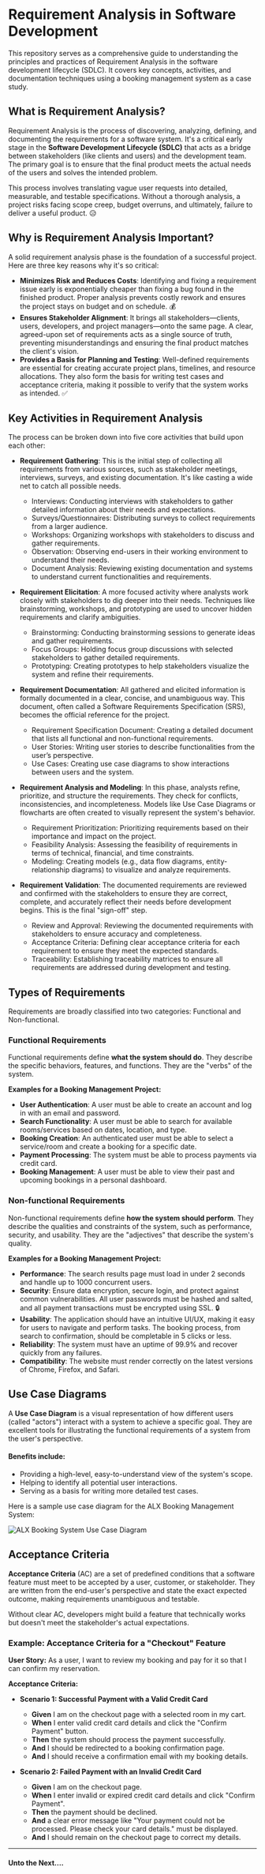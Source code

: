 # Requirement Analysis in Software Development

This repository serves as a comprehensive guide to understanding the principles and practices of Requirement Analysis in the software development lifecycle (SDLC). It covers key concepts, activities, and documentation techniques using a booking management system as a case study.

## What is Requirement Analysis?

Requirement Analysis is the process of discovering, analyzing, defining, and documenting the requirements for a software system. It's a critical early stage in the **Software Development Lifecycle (SDLC)** that acts as a bridge between stakeholders (like clients and users) and the development team. The primary goal is to ensure that the final product meets the actual needs of the users and solves the intended problem.

This process involves translating vague user requests into detailed, measurable, and testable specifications. Without a thorough analysis, a project risks facing scope creep, budget overruns, and ultimately, failure to deliver a useful product. 😥

## Why is Requirement Analysis Important?

A solid requirement analysis phase is the foundation of a successful project. Here are three key reasons why it's so critical:

* **Minimizes Risk and Reduces Costs**: Identifying and fixing a requirement issue early is exponentially cheaper than fixing a bug found in the finished product. Proper analysis prevents costly rework and ensures the project stays on budget and on schedule. 💰
* **Ensures Stakeholder Alignment**: It brings all stakeholders—clients, users, developers, and project managers—onto the same page. A clear, agreed-upon set of requirements acts as a single source of truth, preventing misunderstandings and ensuring the final product matches the client's vision.
* **Provides a Basis for Planning and Testing**: Well-defined requirements are essential for creating accurate project plans, timelines, and resource allocations. They also form the basis for writing test cases and acceptance criteria, making it possible to verify that the system works as intended. ✅

## Key Activities in Requirement Analysis

The process can be broken down into five core activities that build upon each other:

* **Requirement Gathering**: This is the initial step of collecting all requirements from various sources, such as stakeholder meetings, interviews, surveys, and existing documentation. It's like casting a wide net to catch all possible needs.
    * Interviews: Conducting interviews with stakeholders to gather detailed information about their needs and expectations.
    * Surveys/Questionnaires: Distributing surveys to collect requirements from a larger audience.
    * Workshops: Organizing workshops with stakeholders to discuss and gather requirements.
    * Observation: Observing end-users in their working environment to understand their needs.
    * Document Analysis: Reviewing existing documentation and systems to understand current functionalities and requirements.

* **Requirement Elicitation**: A more focused activity where analysts work closely with stakeholders to dig deeper into their needs. Techniques like brainstorming, workshops, and prototyping are used to uncover hidden requirements and clarify ambiguities.
    * Brainstorming: Conducting brainstorming sessions to generate ideas and gather requirements.
    * Focus Groups: Holding focus group discussions with selected stakeholders to gather detailed requirements.
    * Prototyping: Creating prototypes to help stakeholders visualize the system and refine their requirements.

* **Requirement Documentation**: All gathered and elicited information is formally documented in a clear, concise, and unambiguous way. This document, often called a Software Requirements Specification (SRS), becomes the official reference for the project.
    * Requirement Specification Document: Creating a detailed document that lists all functional and non-functional requirements.
    * User Stories: Writing user stories to describe functionalities from the user’s perspective.
    * Use Cases: Creating use case diagrams to show interactions between users and the system.

* **Requirement Analysis and Modeling**: In this phase, analysts refine, prioritize, and structure the requirements. They check for conflicts, inconsistencies, and incompleteness. Models like Use Case Diagrams or flowcharts are often created to visually represent the system's behavior.
    * Requirement Prioritization: Prioritizing requirements based on their importance and impact on the project.
    * Feasibility Analysis: Assessing the feasibility of requirements in terms of technical, financial, and time constraints.
    * Modeling: Creating models (e.g., data flow diagrams, entity-relationship diagrams) to visualize and analyze requirements.

* **Requirement Validation**: The documented requirements are reviewed and confirmed with the stakeholders to ensure they are correct, complete, and accurately reflect their needs before development begins. This is the final "sign-off" step.
    * Review and Approval: Reviewing the documented requirements with stakeholders to ensure accuracy and completeness.
    * Acceptance Criteria: Defining clear acceptance criteria for each requirement to ensure they meet the expected standards.
    * Traceability: Establishing traceability matrices to ensure all requirements are addressed during development and testing.

## Types of Requirements

Requirements are broadly classified into two categories: Functional and Non-functional.

### Functional Requirements

Functional requirements define **what the system should do**. They describe the specific behaviors, features, and functions. They are the "verbs" of the system.

**Examples for a Booking Management Project:**

* **User Authentication**: A user must be able to create an account and log in with an email and password.
* **Search Functionality**: A user must be able to search for available rooms/services based on dates, location, and type.
* **Booking Creation**: An authenticated user must be able to select a service/room and create a booking for a specific date.
* **Payment Processing**: The system must be able to process payments via credit card.
* **Booking Management**: A user must be able to view their past and upcoming bookings in a personal dashboard.

### Non-functional Requirements

Non-functional requirements define **how the system should perform**. They describe the qualities and constraints of the system, such as performance, security, and usability. They are the "adjectives" that describe the system's quality.

**Examples for a Booking Management Project:**

* **Performance**: The search results page must load in under 2 seconds and handle up to 1000 concurrent users.
* **Security**: Ensure data encryption, secure login, and protect against common vulnerabilities. All user passwords must be hashed and salted, and all payment transactions must be encrypted using SSL. 🔒
* **Usability**: The application should have an intuitive UI/UX, making it easy for users to navigate and perform tasks. The booking process, from search to confirmation, should be completable in 5 clicks or less.
* **Reliability**: The system must have an uptime of 99.9% and recover quickly from any failures.
* **Compatibility**: The website must render correctly on the latest versions of Chrome, Firefox, and Safari.

## Use Case Diagrams

A **Use Case Diagram** is a visual representation of how different users (called "actors") interact with a system to achieve a specific goal. They are excellent tools for illustrating the functional requirements of a system from the user's perspective.

#### Benefits include:
* Providing a high-level, easy-to-understand view of the system's scope.
* Helping to identify all potential user interactions.
* Serving as a basis for writing more detailed test cases.

Here is a sample use case diagram for the ALX Booking Management System:

![ALX Booking System Use Case Diagram](alx-booking-uc.png)

## Acceptance Criteria

**Acceptance Criteria** (AC) are a set of predefined conditions that a software feature must meet to be accepted by a user, customer, or stakeholder. They are written from the end-user's perspective and state the exact expected outcome, making requirements unambiguous and testable.

Without clear AC, developers might build a feature that technically works but doesn't meet the stakeholder's actual expectations.

### Example: Acceptance Criteria for a "Checkout" Feature

**User Story:** As a user, I want to review my booking and pay for it so that I can confirm my reservation.

**Acceptance Criteria:**
* **Scenario 1: Successful Payment with a Valid Credit Card**
    * **Given** I am on the checkout page with a selected room in my cart.
    * **When** I enter valid credit card details and click the "Confirm Payment" button.
    * **Then** the system should process the payment successfully.
    * **And** I should be redirected to a booking confirmation page.
    * **And** I should receive a confirmation email with my booking details.

* **Scenario 2: Failed Payment with an Invalid Credit Card**
    * **Given** I am on the checkout page.
    * **When** I enter invalid or expired credit card details and click "Confirm Payment".
    * **Then** the payment should be declined.
    * **And** a clear error message like "Your payment could not be processed. Please check your card details." must be displayed.
    * **And** I should remain on the checkout page to correct my details.
----
#### Unto the Next....
